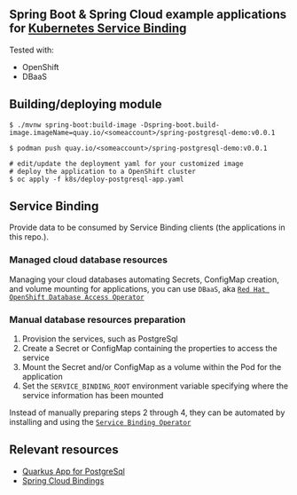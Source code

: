## Spring Boot & Spring Cloud example applications for [Kubernetes Service Binding](https://github.com/servicebinding/spec)
Tested with:
* OpenShift
* DBaaS

## Building/deploying module
```shell
$ ./mvnw spring-boot:build-image -Dspring-boot.build-image.imageName=quay.io/<someaccount>/spring-postgresql-demo:v0.0.1

$ podman push quay.io/<someaccount>/spring-postgresql-demo:v0.0.1

# edit/update the deployment yaml for your customized image
# deploy the application to a OpenShift cluster
$ oc apply -f k8s/deploy-postgresql-app.yaml 
```

## Service Binding

Provide data to be consumed by Service Binding clients (the applications in this repo.).

### Managed cloud database resources

Managing your cloud databases automating Secrets, ConfigMap creation, and volume mounting for applications,
you can use `DBaaS`, aka [`Red Hat OpenShift Database Access Operator`](https://github.com/RHEcosystemAppEng/dbaas-operator)

### Manual database resources preparation

1. Provision the services, such as  PostgreSql
2. Create a Secret or ConfigMap containing the properties to access the service
3. Mount the Secret and/or ConfigMap as a volume within the Pod for the application
4. Set the `SERVICE_BINDING_ROOT` environment variable specifying where the service information has been mounted

Instead of manually preparing steps 2 through 4, they can be automated by installing and using the [`Service Binding Operator`](https://github.com/redhat-developer/service-binding-operator)

## Relevant resources

* [Quarkus App for PostgreSql](https://github.com/RHEcosystemAppEng/postgresql-orm-quickstart)
* [Spring Cloud Bindings](https://github.com/spring-cloud/spring-cloud-bindings)
